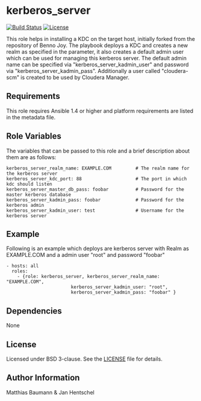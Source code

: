 kerberos_server
========

[![Build Status](https://travis-ci.com/ultratendency/kerberos_server.svg?branch=master)](https://travis-ci.com/ultratendency/kerberos_server)
[![License](https://img.shields.io/badge/License-BSD%203--Clause-blue.svg)](https://opensource.org/licenses/BSD-3-Clause)

This role helps in installing a KDC on the target host, initially forked from the repository of Benno Joy. 
The playbook deploys a KDC and creates a new realm as specified in the parameter, it also creates a default admin user
which can be used for managing this kerberos server. The default admin name can be specified via "kerberos_server_kadmin_user"
and password via "kerberos_server_kadmin_pass". Additionally a user called "cloudera-scm" is created to be used by
Cloudera Manager.

Requirements
------------

This role requires Ansible 1.4 or higher and platform requirements are listed in the metadata file.

Role Variables
--------------

The variables that can be passed to this role and a brief description about them are as follows:

    kerberos_server_realm_name: EXAMPLE.COM         # The realm name for the kerberos server
    kerberos_server_kdc_port: 88                    # The port in which kdc should listen
    kerberos_server_master_db_pass: foobar          # Password for the master kerberos database
    kerberos_server_kadmin_pass: foobar             # Password for the kerberos admin
    kerberos_server_kadmin_user: test               # Username for the kerberos server

Example
-------

Following is an example which deploys are kerberos server with Realm as EXAMPLE.COM and a admin user "root" and password "foobar"

    - hosts: all
      roles:
        - {role: kerberos_server, kerberos_server_realm_name: "EXAMPLE.COM", 
                            kerberos_server_kadmin_user: "root", 
                            kerberos_server_kadmin_pass: "foobar" }


Dependencies
------------

None

License
-------

Licensed under BSD 3-clause. See the [LICENSE](LICENSE) file for details.

Author Information
------------------

Matthias Baumann & Jan Hentschel
